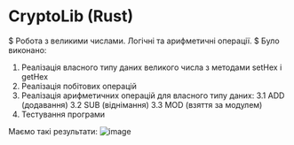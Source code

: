 # CryptoLib (Rust)

$ Робота з великими числами. Логічні та арифметичні операції. $
Було виконано:
1. Реалізація власного типу даних великого числа з методами setHex і getHex
2. Реалізація побітових операцій
3. Реалізація арифметичних операцій для власного типу даних:
  3.1 ADD (додавання)
  3.2 SUB (віднімання)
  3.3 MOD (взяття за модулем)
4. Тестування програми

Маємо такі результати:
![image](https://github.com/soffije/CryptoLib/assets/93443981/ab2b5aec-1649-48f7-ae36-13d577040a4d)
